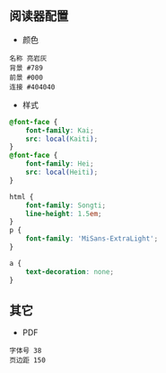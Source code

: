 ## 阅读器配置

- 颜色

```
名称 亮岩灰
背景 #789
前景 #000
连接 #404040
```

- 样式

```css
@font-face {
    font-family: Kai;
    src: local(Kaiti);
}
@font-face {
    font-family: Hei;
    src: local(Heiti);
}
```
```css
html {
    font-family: Songti;
    line-height: 1.5em;
}
p {
    font-family: 'MiSans-ExtraLight';
}
```
```css
a {
    text-decoration: none;
}
```

## 其它

- PDF
```
字体号 38
页边距 150
```
